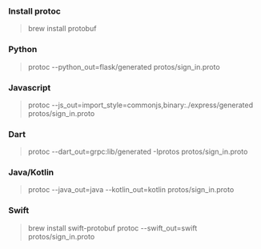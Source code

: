 ### Install protoc
> brew install protobuf

### Python
> protoc --python_out=flask/generated protos/sign_in.proto

### Javascript
> protoc --js_out=import_style=commonjs,binary:./express/generated protos/sign_in.proto

### Dart
> protoc --dart_out=grpc:lib/generated -Iprotos protos/sign_in.proto   

### Java/Kotlin
> protoc --java_out=java --kotlin_out=kotlin  protos/sign_in.proto

### Swift 
> brew install swift-protobuf
> protoc --swift_out=swift protos/sign_in.proto 
